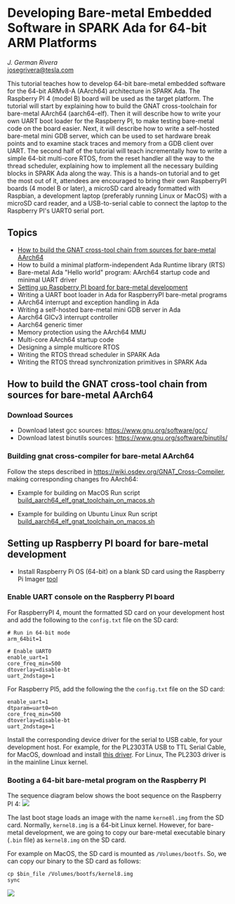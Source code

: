 # Developing Bare-metal Embedded Software in SPARK Ada for 64-bit ARM Platforms
*J. German Rivera*<br>
josegrivera@tesla.com

This tutorial teaches how to develop 64-bit bare-metal embedded software for the
64-bit ARMv8-A (AArch64) architecture in SPARK Ada.
The Raspberry PI 4 (model B) board will be used as the target platform. The
tutorial will start by explaining how to build the GNAT
cross-toolchain for bare-metal AArch64 (aarch64-elf).
Then it will describe how to write your own UART boot loader for the Raspberry PI,
to make testing bare-metal code on the board easier.
Next, it will describe how to write a self-hosted bare-metal mini GDB server,
which can be used to set hardware break points and to examine stack traces and
memory from a GDB client over UART.
The second half of the tutorial will teach incrementally how to write a simple
64-bit multi-core RTOS, from the reset handler all the way to the thread scheduler,
explaining how to implement all the necessary building blocks in SPARK Ada along the
way.
This is a hands-on tutorial and to get the most out of it, attendees are encouraged
to bring their own RaspberryPI boards (4 model B or later), a microSD card already
formatted with Raspbian, a development laptop (preferably running Linux or
MacOS) with a microSD card reader, and a USB-to-serial cable to connect the
laptop to the Raspberry PI's UART0 serial port.

## Topics
- [How to build the GNAT cross-tool chain from sources for bare-metal AArch64](#section_1)
- How to build a minimal platform-independent Ada Runtime library (RTS)
- Bare-metal Ada "Hello world" program: AArch64 startup code and minimal UART driver
- [Setting up Raspberry PI board for bare-metal development](#section_4)
- Writing a UART boot loader in Ada for RaspberryPI bare-metal programs
- AArch64 interrupt and exception handling in Ada
- Writing a self-hosted bare-metal mini GDB server in Ada
- Aarch64 GICv3 interrupt controller
- Aarch64 generic timer
- Memory protection using the AArch64 MMU
- Multi-core AArch64 startup code
- Designing a simple multicore RTOS
- Writing the RTOS thread scheduler in SPARK Ada
- Writing the RTOS thread synchronization primitives in SPARK Ada

<a id="section_1"></a>
## How to build the GNAT cross-tool chain from sources for bare-metal AArch64

### Download Sources
- Download latest gcc sources: https://www.gnu.org/software/gcc/
- Download latest binutils sources: https://www.gnu.org/software/binutils/

### Building gnat cross-compiler for bare-metal AArch64
Follow the steps described in https://wiki.osdev.org/GNAT_Cross-Compiler, making corresponding changes fro AArch64:

- Example for building on MacOS
Run script [build_aarch64_elf_gnat_toolchain_on_macos.sh](./third_party/build_aarch64_elf_gnat_toolchain_on_macos.sh)

- Example for building on Ubuntu Linux
Run script [build_aarch64_elf_gnat_toolchain_on_macos.sh](./third_party/build_aarch64_elf_gnat_toolchain_on_ubuntu.sh)

<a id="section_4"></a>
## Setting up Raspberry PI board for bare-metal development
- Install Raspberry Pi OS (64-bit) on a blank SD card using the Raspberry Pi Imager
  [tool](https://www.raspberrypi.com/software/)

### Enable UART console on the Raspberry PI board

For RaspberryPI 4, mount the formatted SD card on your development host and add the following to the `config.txt` file on the SD card:
```
# Run in 64-bit mode
arm_64bit=1

# Enable UART0
enable_uart=1
core_freq_min=500
dtoverlay=disable-bt
uart_2ndstage=1
```

For Raspberry PI5, add the following the the `config.txt` file on the SD card:
```
enable_uart=1
dtparam=uart0=on
core_freq_min=500
dtoverlay=disable-bt
uart_2ndstage=1
```

Install the corresponding device driver for the serial to USB cable, for
your development host. For example, for
the PL2303TA USB to TTL Serial Cable, for MacOS, download and install [this driver](https://www.prolific.com.tw/us/showproduct.aspx?p_id=229&pcid=41).
For Linux, The PL2303 driver is in the mainline Linux kernel.

### Booting a 64-bit bare-metal program on the Raspberry PI

The sequence diagram below shows the boot sequence on the Raspberry PI 4:
![](uml_diagrams/raspberrypi4_boot_sequence.png)

The last boot stage loads an image with the name `kerne8l.img` from the SD card.
Normally, `kernel8.img` is a 64-bit Linux kernel. However, for bare-metal
development, we are going to copy our bare-metal executable binary (`.bin` file)
as `kernel8.img` on the SD card.

For example on MacOS, the SD card is mounted as `/Volumes/bootfs`. So,
we can copy our binary to the SD card as follows:
```
cp $bin_file /Volumes/bootfs/kernel8.img
sync
```
![](memory_map.drawio.svg)